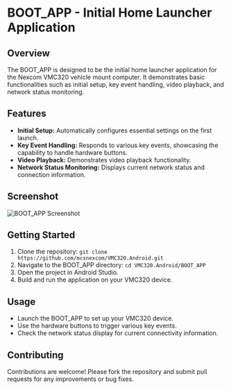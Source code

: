 # BOOT_APP - Initial Home Launcher Application

## Overview

The BOOT_APP is designed to be the initial home launcher application for the Nexcom VMC320 vehicle mount computer. It demonstrates basic functionalities such as initial setup, key event handling, video playback, and network status monitoring.

## Features

- **Initial Setup:** Automatically configures essential settings on the first launch.
- **Key Event Handling:** Responds to various key events, showcasing the capability to handle hardware buttons.
- **Video Playback:** Demonstrates video playback functionality.
- **Network Status Monitoring:** Displays current network status and connection information.

## Screenshot

![BOOT_APP Screenshot](screen/BOOT_APP.png)

## Getting Started

1. Clone the repository: `git clone https://github.com/mcsnexcom/VMC320.Android.git`
2. Navigate to the BOOT_APP directory: `cd VMC320.Android/BOOT_APP`
3. Open the project in Android Studio.
4. Build and run the application on your VMC320 device.

## Usage

- Launch the BOOT_APP to set up your VMC320 device.
- Use the hardware buttons to trigger various key events.
- Check the network status display for current connectivity information.

## Contributing

Contributions are welcome! Please fork the repository and submit pull requests for any improvements or bug fixes.

